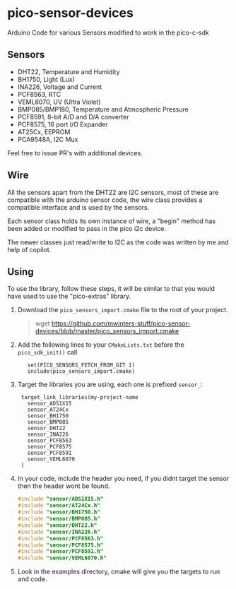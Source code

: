 # pico-sensor-devices
Arduino Code for various Sensors modified to work in the pico-c-sdk

## Sensors

* DHT22, Temperature and Humidity
* BH1750, Light (Lux)
* INA226, Voltage and Current
* PCF8563, RTC
* VEML6070, UV (Ultra Violet)
* BMP085/BMP180, Temperature and Atmospheric Pressure
* PCF8591, 8-bit A/D and D/A converter
* PCF8575, 16 port I/O Expander
* AT25Cx, EEPROM
* PCA9548A, I2C Mux

Feel free to issue PR's with additional devices.

## Wire
All the sensors apart from the DHT22 are I2C sensors, most of these are compatible with the arduino sensor code, 
the wire class provides a compatible interface and is used by the sensors.

Each sensor class holds its own instance of wire, a "begin" method has been added or modified to pass in the
pico i2c device.

The newer classes just read/write to I2C as the code was written by me and help of copilot.

## Using

To use the library, follow these steps, it will be similar to that you would have used to use the "pico-extras" library.

1. Download the `pico_sensors_import.cmake` file to the root of your project.
   > wget https://github.com/mwinters-stuff/pico-sensor-devices/blob/master/pico_sensors_import.cmake
2. Add the following lines to your `CMakeLists.txt` before the `pico_sdk_init()` call
   ```
      set(PICO_SENSORS_FETCH_FROM_GIT 1)
      include(pico_sensors_import.cmake)
    ```
3. Target the libraries you are using, each one is prefixed `sensor_`:
   ```
    target_link_libraries(my-project-name
      sensor_ADS1X15
      sensor_AT24Cx
      sensor_BH1750
      sensor_BMP085
      sensor_DHT22
      sensor_INA226
      sensor_PCF8563
      sensor_PCF8575
      sensor_PCF8591
      sensor_VEML6070
    )
   ```
4. In your code, include the header you need, if you didnt target the sensor then the header wont be found.
   ```CPP
   #include "sensor/ADS1X15.h"
   #include "sensor/AT24Cx.h"
   #include "sensor/BH1750.h"
   #include "sensor/BMP085.h"
   #include "sensor/DHT22.h"
   #include "sensor/INA226.h"
   #include "sensor/PCF8563.h"
   #include "sensor/PCF8575.h"
   #include "sensor/PCF8591.h"
   #include "sensor/VEML6070.h"
   ```
5. Look in the examples directory, cmake will give you the targets to run and code.

